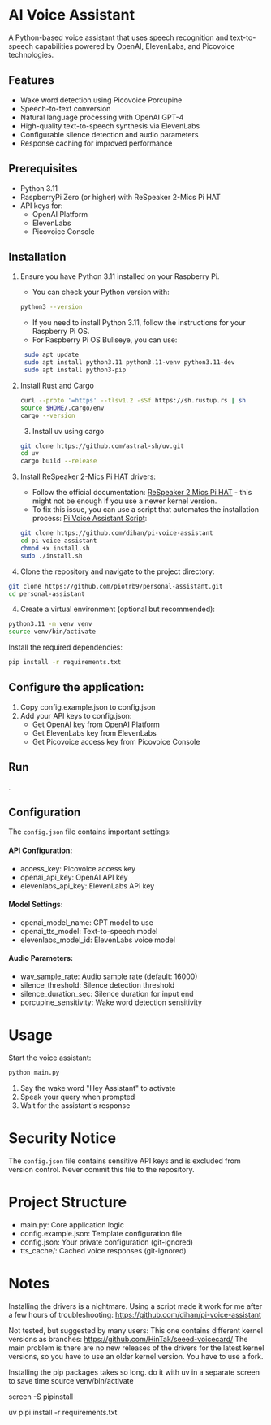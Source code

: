 # AI Voice Assistant

A Python-based voice assistant that uses speech recognition and text-to-speech capabilities powered by OpenAI, ElevenLabs, and Picovoice technologies.

## Features

- Wake word detection using Picovoice Porcupine
- Speech-to-text conversion 
- Natural language processing with OpenAI GPT-4
- High-quality text-to-speech synthesis via ElevenLabs
- Configurable silence detection and audio parameters
- Response caching for improved performance

## Prerequisites

- Python 3.11
- RaspberryPi Zero (or higher) with ReSpeaker 2-Mics Pi HAT
- API keys for:
  - OpenAI Platform
  - ElevenLabs
  - Picovoice Console

## Installation

1. Ensure you have Python 3.11 installed on your Raspberry Pi.
   - You can check your Python version with:
   ```bash
   python3 --version
   ```
   - If you need to install Python 3.11, follow the instructions for your Raspberry Pi OS.
   - For Raspberry Pi OS Bullseye, you can use:
   ```bash
    sudo apt update
    sudo apt install python3.11 python3.11-venv python3.11-dev
    sudo apt install python3-pip
   ```

2. Install Rust and Cargo
    ```bash
    curl --proto '=https' --tlsv1.2 -sSf https://sh.rustup.rs | sh
    source $HOME/.cargo/env
    cargo --version
   ```
   
   3. Install uv using cargo
   ```bash
   git clone https://github.com/astral-sh/uv.git
   cd uv
   cargo build --release

   ```

2. Install ReSpeaker 2-Mics Pi HAT drivers:
   - Follow the official documentation: [ReSpeaker 2 Mics Pi HAT](https://wiki.seeedstudio.com/respeaker_2_mics_pi_hat_raspberry_v2/) - this might not be enough if you use a newer kernel version.
   - To fix this issue, you can use a script that automates the installation process: [Pi Voice Assistant Script](https://github.com/dihan/pi-voice-assistant):
   ```bash
   git clone https://github.com/dihan/pi-voice-assistant
   cd pi-voice-assistant
   chmod +x install.sh 
   sudo ./install.sh
   ```
   
3. Clone the repository and navigate to the project directory:
```bash
git clone https://github.com/piotrb9/personal-assistant.git
cd personal-assistant
```
4. Create a virtual environment (optional but recommended):
```bash
python3.11 -m venv venv
source venv/bin/activate
````

Install the required dependencies:
```bash
pip install -r requirements.txt
```

## Configure the application:
1. Copy config.example.json to config.json
2. Add your API keys to config.json:
   - Get OpenAI key from OpenAI Platform
   - Get ElevenLabs key from ElevenLabs
   - Get Picovoice access key from Picovoice Console

## Run
.

## Configuration
The `config.json` file contains important settings:  
#### API Configuration:  
- access_key: Picovoice access key
- openai_api_key: OpenAI API key
- elevenlabs_api_key: ElevenLabs API key
#### Model Settings:  
- openai_model_name: GPT model to use
- openai_tts_model: Text-to-speech model
- elevenlabs_model_id: ElevenLabs voice model
#### Audio Parameters:
- wav_sample_rate: Audio sample rate (default: 16000)
- silence_threshold: Silence detection threshold
- silence_duration_sec: Silence duration for input end
- porcupine_sensitivity: Wake word detection sensitivity
# Usage
Start the voice assistant:
```bash
python main.py
```

1. Say the wake word "Hey Assistant" to activate
2. Speak your query when prompted
3. Wait for the assistant's response


# Security Notice
The `config.json` file contains sensitive API keys and is excluded from version control. Never commit this file to the repository.
# Project Structure

- main.py: Core application logic
- config.example.json: Template configuration file
- config.json: Your private configuration (git-ignored)
- tts_cache/: Cached voice responses (git-ignored)

# Notes
Installing the drivers is a nightmare. Using a script made it work for me after a few hours of troubleshooting: https://github.com/dihan/pi-voice-assistant

Not tested, but suggested by many users:
This one contains different kernel versions as branches: https://github.com/HinTak/seeed-voicecard/
The main problem is there are no new releases of the drivers for the latest kernel versions, so you have to use an older kernel version. You have to use a fork.

Installing the pip packages takes so long. do it with uv in a separate screen to save time
source venv/bin/activate

screen -S pipinstall

uv pipi install -r requirements.txt

